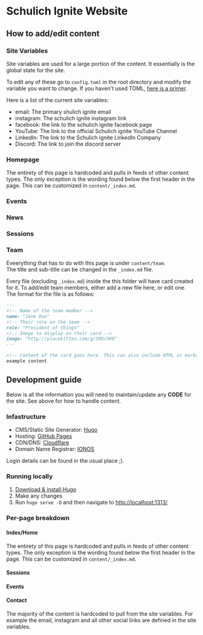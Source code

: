 # Schulich Ignite Website

## How to add/edit content

### Site Variables

Site variables are used for a large portion of the content. It essentially is the global state for the site.

To edit any of these go to ```config.toml``` in the root directory and modify the variable you want to change. If you haven't used TOML, [here is a primer](https://learnxinyminutes.com/docs/toml/).

Here is a list of the current site variables:
- email: The primary shulich ignite email
- instagram: The schulich ignite instagram link
- facebook: the link to the schulich ignite facebook page
- YouTube: The link to the official Schulich ignite YouTube Channel
- LinkedIn: The link to the Schulich ignite LinkedIn Company
- Discord: The link to join the discord server

### Homepage

The entirety of this page is hardcoded and pulls in feeds of other content types. The only exception is the wording found below the first header in the page. This can be customized in ```content/_index.md```.

### Events

### News

### Sessions

### Team

Eveerything that has to do with this page is under `content/team`.  
The title and sub-title can be changed in the `_index.md` file.  

Every file (excluding `_index.md`) inside the this folder will have card created for it. To add/edit team members, either add a new file here, or edit one. The format for the file is as follows:

```markdown
---
<!-- Name of the team member -->
name: "Jane Doe"
<!-- Their role on the team -->
role: "President of things"
<!-- Image to display on their card -->
image: "http://placekitten.com/g/300/300"
---

<!-- Content of the card goes here. This can also include HTML or markdown -->
example content
```

## Development guide

Below is all the information you will need to maintain/update any **CODE** for the site. 
See above for how to handle content.

### Infastructure

- CMS/Static Site Generator: [Hugo](https://gohugo.io/) 
- Hosting: [GitHub Pages](https://pages.github.com/)
- CDN/DNS: [Cloudflare](https://www.cloudflare.com/en-ca/)
- Domain Name Registrar: [IONOS](https://www.ionos.ca/)

Login details can be found in the usual place ;).

### Running locally

1. [Download & install Hugo](https://gohugo.io/getting-started/installing/)
2. Make any changes
3. Run ```hugo serve -D``` and then navigate to [http://localhost:1313/](http://localhost:1313/)

### Per-page breakdown

#### Index/Home

The entirety of this page is hardcoded and pulls in feeds of other content types. The only exception is the wording found below the first header in the page. This can be customized in ```content/_index.md```.

#### Sessions

#### Events

#### Contact

The majority of the content is hardcoded to pull from the site variables. For example the email, instagram and all other social links are defined in the site variables.